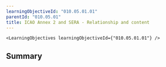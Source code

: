 ```yaml
---
learningObjectiveId: "010.05.01.01"
parentId: "010.05.01"
title: ICAO Annex 2 and SERA - Relationship and content
---
```


```tsx eval
<LearningObjectives learningObjectiveId={"010.05.01.01"} />
```

## Summary
